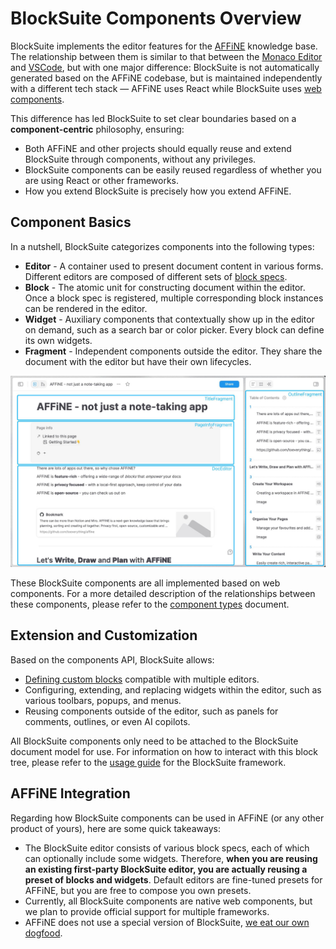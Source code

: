 # BlockSuite Components Overview

BlockSuite implements the editor features for the [AFFiNE](https://affine.pro/) knowledge base. The relationship between them is similar to that between the [Monaco Editor](https://github.com/microsoft/monaco-editor) and [VSCode](https://code.visualstudio.com/), but with one major difference: BlockSuite is not automatically generated based on the AFFiNE codebase, but is maintained independently with a different tech stack — AFFiNE uses React while BlockSuite uses [web components](https://developer.mozilla.org/en-US/docs/Web/API/Web_components).

This difference has led BlockSuite to set clear boundaries based on a **component-centric** philosophy, ensuring:

- Both AFFiNE and other projects should equally reuse and extend BlockSuite through components, without any privileges.
- BlockSuite components can be easily reused regardless of whether you are using React or other frameworks.
- How you extend BlockSuite is precisely how you extend AFFiNE.

## Component Basics

In a nutshell, BlockSuite categorizes components into the following types:

- **Editor** - A container used to present document content in various forms. Different editors are composed of different sets of [block specs](../guide/block-spec).
- **Block** - The atomic unit for constructing document within the editor. Once a block spec is registered, multiple corresponding block instances can be rendered in the editor.
- **Widget** - Auxiliary components that contextually show up in the editor on demand, such as a search bar or color picker. Every block can define its own widgets.
- **Fragment** - Independent components outside the editor. They share the document with the editor but have their own lifecycles.

![showcase-fragments-2](../images/showcase-fragments-2.jpg)

These BlockSuite components are all implemented based on web components. For a more detailed description of the relationships between these components, please refer to the [component types](../guide/component-types) document.

## Extension and Customization

Based on the components API, BlockSuite allows:

- [Defining custom blocks](../guide/working-with-block-tree#defining-new-blocks) compatible with multiple editors.
- Configuring, extending, and replacing widgets within the editor, such as various toolbars, popups, and menus.
- Reusing components outside of the editor, such as panels for comments, outlines, or even AI copilots.

All BlockSuite components only need to be attached to the BlockSuite document model for use. For information on how to interact with this block tree, please refer to the [usage guide](../guide/working-with-block-tree) for the BlockSuite framework.

## AFFiNE Integration

Regarding how BlockSuite components can be used in AFFiNE (or any other product of yours), here are some quick takeaways:

- The BlockSuite editor consists of various block specs, each of which can optionally include some widgets. Therefore, **when you are reusing an existing first-party BlockSuite editor, you are actually reusing a preset of blocks and widgets**. Default editors are fine-tuned presets for AFFiNE, but you are free to compose you own presets.
- Currently, all BlockSuite components are native web components, but we plan to provide official support for multiple frameworks.
- AFFiNE does not use a special version of BlockSuite, [we eat our own dogfood](https://gist.github.com/chitchcock/1281611).
